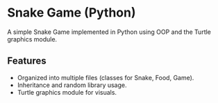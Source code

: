 # Snake Game (Python)

A simple Snake Game implemented in Python using OOP and the Turtle graphics module.

## Features
- Organized into multiple files (classes for Snake, Food, Game).
- Inheritance and random library usage.
- Turtle graphics module for visuals.

